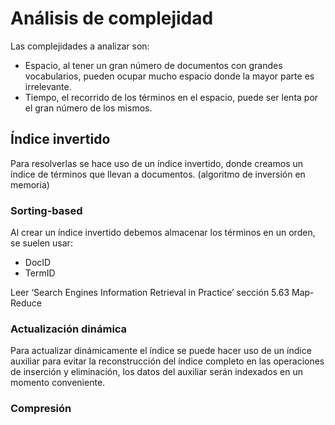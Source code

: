 # Análisis de complejidad
Las complejidades a analizar son:
- Espacio, al tener un gran número de documentos con grandes vocabularios, pueden ocupar mucho espacio donde la mayor parte es irrelevante.
- Tiempo, el recorrido de los términos en el espacio, puede ser lenta por el gran número de los mismos.

## Índice invertido
Para resolverlas se hace uso de un índice invertido, donde creamos un índice de términos que llevan a documentos.
(algoritmo de inversión en memoria)
### Sorting-based
Al crear un índice invertido debemos almacenar los términos en un orden, se suelen usar:
- DocID
- TermID

Leer ‘Search Engines Information Retrieval in Practice’ sección 5.63 Map-Reduce
### Actualización dinámica
Para actualizar dinámicamente el índice se puede hacer uso de un índice auxiliar para evitar la reconstrucción del índice completo en las operaciones de inserción y eliminación, los datos del auxiliar serán indexados en un momento conveniente.
### Compresión
